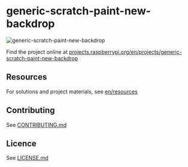 # generic-scratch-paint-new-backdrop

![generic-scratch-paint-new-backdrop](/en/images/banner.png)

Find the project online at [projects.raspberrypi.org/en/projects/generic-scratch-paint-new-backdrop](https://projects.raspberrypi.org/en/projects/generic-scratch-paint-new-backdrop)

## Resources
For solutions and project materials, see [en/resources](https://github.com/raspberrypilearning/generic-scratch-paint-new-backdrop/tree/master/en/resources)

## Contributing
See [CONTRIBUTING.md](CONTRIBUTING.md)

## Licence
 See [LICENSE.md](LICENSE.md)